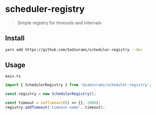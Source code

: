 # scheduler-registry

> Simple registry for timeouts and intervals

## Install

```sh
yarn add https://github.com/Sadzurami/scheduler-registry --dev
```

## Usage

`main.ts`

```ts
import { SchedulerRegistry } from '@sadzurami/scheduler-registry';

const registry = new SchedulerRegistry();

const timeout = setTimeout(() => {}, 1000);
registry.addTimeout('timeout-name', timeout);
```
